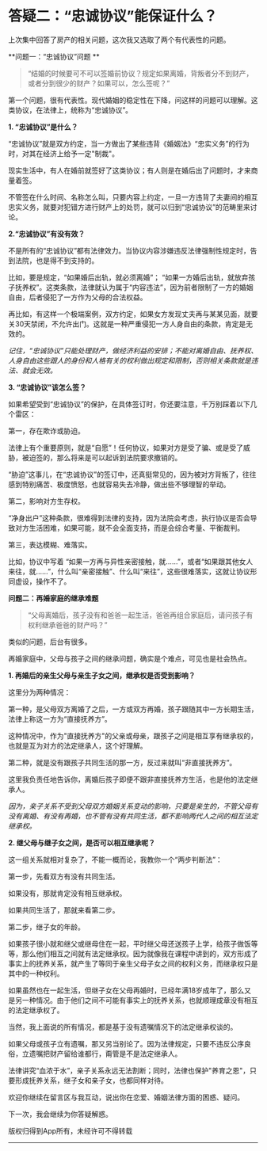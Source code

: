 # 答疑二：“忠诚协议”能保证什么？

上次集中回答了房产的相关问题，这次我又选取了两个有代表性的问题。 

 **问题一：“忠诚协议”问题 **

> “结婚的时候要可不可以签婚前协议？规定如果离婚，背叛者分不到财产，或者分到很少的财产？如果可以，怎么签呢？”

第一个问题，很有代表性。现代婚姻的稳定性在下降，问这样的问题可以理解。这类协议，在法律上，统称为“忠诚协议”。

 **1. “忠诚协议”是什么？**

“忠诚协议”就是双方约定，当一方做出了某些违背《婚姻法》“忠实义务”的行为时，对其在经济上给予一定"制裁"。

现实生活中，有人在婚前就签好了这类协议；有人则是在婚后出了问题时，才来商量着签。

不管签在什么时间、名称怎么叫，只要内容上约定，一旦一方违背了夫妻间的相互忠实义务，就要对犯错方进行财产上的处罚，就可以归到“忠诚协议”的范畴里来讨论。

 **2.“忠诚协议”有没有效？**

不是所有的“忠诚协议”都有法律效力。当协议内容涉嫌违反法律强制性规定时，告到法院，也是得不到支持的。

比如，要是规定，“如果婚后出轨，就必须离婚”； “如果一方婚后出轨，就放弃孩子抚养权”。这类条款，法律就认为属于“内容违法”，因为前者限制了一方的婚姻自由，后者侵犯了一方作为父母的合法权益。

再比如，有这样一个极端案例，双方约定，如果女方发现丈夫再与某某见面，就要关30天禁闭，不允许出门。这就是一种严重侵犯一方人身自由的条款，肯定是无效的。

 *记住，“忠诚协议”只能处理财产，做经济利益的安排；不能对离婚自由、抚养权、人身自由这些跟人的身份和人格有关的权利做出规定和限制，否则相关条款就是违法、就会无效。*

 **3. “忠诚协议”该怎么签？**

如果希望受到“忠诚协议”的保护，在具体签订时，你还要注意，千万别踩着以下几个雷区：

第一，存在欺诈或胁迫。

法律上有个重要原则，就是“自愿”！任何协议，如果对方是受了骗、或是受了威胁，被迫签的，那么将来是可以起诉到法院要求撤销的。

“胁迫”这事儿，在“忠诚协议”的签订中，还真挺常见的，因为被对方背叛了，往往感到特别痛苦、极度愤怒，也就容易失去冷静，做出些不够理智的举动。

第二，影响对方生存权。

“净身出户”这种条款，很难得到法律的支持，因为法院会考虑，执行协议是否会导致对方生活困难，如果可能，就不会全面支持，而是会综合考量、平衡裁判。

第三，表达模糊、难落实。

比如，协议中写着 “如果一方再与异性亲密接触，就……”，或者“如果跟其他女人来往，就……”，什么叫“亲密接触”、什么叫“来往”，这些很难落实，这就让协议形同虚设，操作不了。

 **问题二：再婚家庭的继承难题**

> “父母离婚后，孩子没有和爸爸一起生活，爸爸再组合家庭后，请问孩子有权利继承爸爸的财产吗？”

类似的问题，后台有很多。

再婚家庭中，父母与孩子之间的继承问题，确实是个难点，可见也是社会热点。

 **1. 再婚后的亲生父母与亲生子女之间，继承权是否受到影响？**

这里分为两种情况：

第一种，是父母双方离婚了之后，一方或双方再婚，孩子跟随其中一方长期生活，法律上称这一方为“直接抚养方”。

这种情况中，作为"直接抚养方"的父亲或母亲，跟孩子之间是相互享有继承权的，也就是互为对方的法定继承人，这个好理解。

第二种，就是没有跟孩子共同生活的那一方，反过来就叫“非直接抚养方”。

这里我负责任地告诉你，离婚后孩子即便不跟非直接抚养方生活，也是他的法定继承人。

 *因为，亲子关系不受到父母双方婚姻关系变动的影响，只要是亲生的，不管父母有没有离婚、有没有再婚，也不管有没有共同生活，都不影响两代人之间的相互法定继承权。*

 **2. 继父母与继子女之间，是否可以相互继承呢？**

这一组关系就相对复杂了，不能一概而论，我教你一个“两步判断法”：

第一步，先看双方有没有共同生活。

如果没有，那就肯定没有相互继承权。

如果共同生活了，那就来看第二步。

第二步，继子女的年龄。

如果孩子很小就和继父或继母住在一起，平时继父母还送孩子上学，给孩子做饭等等，那么他们相互之间就有法定继承权。因为就像我在课程中讲到的，双方形成了事实上的抚养关系，就产生了等同于亲生父母子女之间的权利义务，而继承权只是其中的一种权利。

如果虽然也在一起生活，但继子女在父母再婚时，已经年满18岁成年了，那么又是另一种情况。由于他们之间不可能有事实上的抚养关系，也就顺理成章没有相互的法定继承权了。

当然，我上面说的所有情况，都是基于没有遗嘱情况下的法定继承权谈的。

如果父母或孩子立有遗嘱，那又另当别论了。因为法律规定，只要不违反公序良俗，立遗嘱把财产留给谁都行，甭管是不是法定继承人。

法律讲究“血浓于水”，亲子关系永远无法割断；同时，法律也保护"养育之恩"，只要形成抚养关系，继子女和亲子女，也都同样对待。

欢迎你继续在留言区与我互动，说出你在恋爱、婚姻法律方面的困惑、疑问。

下一次，我会继续为你答疑解惑。

版权归得到App所有，未经许可不得转载    

---
